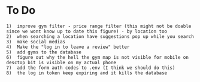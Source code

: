 # To Do

    1)  improve gym filter - price range filter (this might not be doable since we wont know up to date this figure) - by location too
    2)  when searching a location have suggestions pop up while you search
    3)  make social medias
    4)  Make the "log in to leave a review" better
    5)  add gyms to the database
    6)  figure out why the hell the gym map is not visible for mobile on desctop bit is visible on my actual phone
    7)  add the form auth codes to .env (I think we should do this)
    8)  the log in token keep expiring and it kills the database
